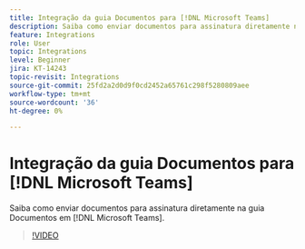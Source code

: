 ```yaml
---
title: Integração da guia Documentos para [!DNL Microsoft Teams]
description: Saiba como enviar documentos para assinatura diretamente na guia Documentos em [!DNL Microsoft Teams]
feature: Integrations
role: User
topic: Integrations
level: Beginner
jira: KT-14243
topic-revisit: Integrations
source-git-commit: 25fd2a2d0d9f0cd2452a65761c298f5280809aee
workflow-type: tm+mt
source-wordcount: '36'
ht-degree: 0%

---
```


# Integração da guia Documentos para [!DNL Microsoft Teams]

Saiba como enviar documentos para assinatura diretamente na guia Documentos em [!DNL Microsoft Teams].

>[!VIDEO](https://video.tv.adobe.com/v/3425477?quality=12&learn=on&hidetitle=true)
